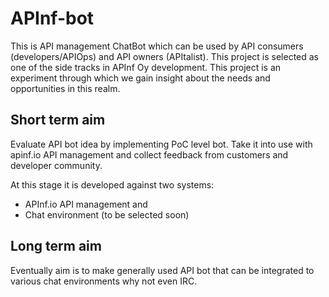 # APInf-bot
This is API management ChatBot which can be used by API consumers (developers/APIOps) and API owners (APItalist). This project is selected as one of the side tracks in APInf Oy development. This project is an experiment through which we gain insight about the needs and opportunities in this realm. 


## Short term aim  

Evaluate API bot idea by implementing PoC level bot. Take it into use with apinf.io API management and collect feedback from customers and developer community. 

At this stage it is developed against two systems: 

- APInf.io API management and 
- Chat environment (to be selected soon)

## Long term aim  
Eventually aim is to make generally used API bot that can be integrated to various chat environments why not even IRC. 


